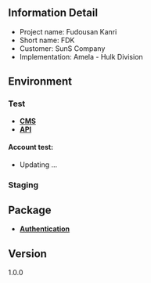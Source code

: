 ## Information Detail

- Project name: Fudousan Kanri
- Short name: FDK
- Customer: SunS Company
- Implementation: Amela - Hulk Division

## Environment

### Test

- **[CMS](https://fdk.test2.amelacorp.com)**
- **[API](https://fdk-api.test2.amelacorp.com)**

#### Account test:

- Updating ... 

### Staging

## Package

- **[Authentication](https://laravel.com/docs/8.x/passport)**

## Version

1.0.0



